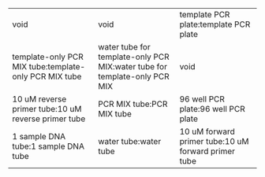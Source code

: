 ||||
|----|----|----|
|void|void|template PCR plate:template PCR plate|
|template-only PCR MIX tube:template-only PCR MIX tube|water tube for template-only PCR MIX:water tube for template-only PCR MIX|void|
|10 uM reverse primer tube:10 uM reverse primer tube|PCR MIX tube:PCR MIX tube|96 well PCR plate:96 well PCR plate|
|1 sample DNA tube:1 sample DNA tube|water tube:water tube|10 uM forward primer tube:10 uM forward primer tube|
